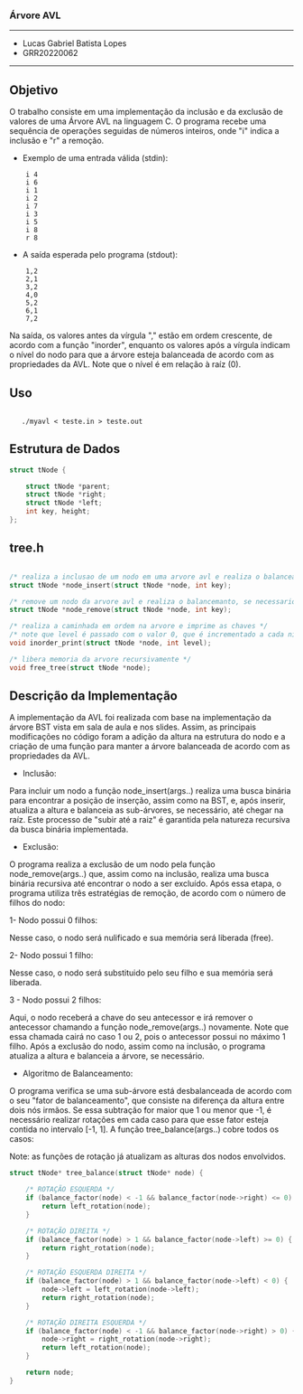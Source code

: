 ### Árvore AVL

---

- Lucas Gabriel Batista Lopes 
- GRR20220062

---

## Objetivo 

O trabalho consiste em uma implementação da inclusão e da exclusão de valores de uma Árvore AVL na linguagem C. O programa recebe uma sequência de operações seguidas de números inteiros, onde "i" indica a inclusão e "r" a remoção.

- Exemplo de uma entrada válida (stdin):

```
    i 4
    i 6
    i 1
    i 2
    i 7
    i 3
    i 5
    i 8
    r 8
```

- A saída esperada pelo programa (stdout):  

```
    1,2
    2,1
    3,2
    4,0
    5,2
    6,1
    7,2
```

Na saída, os valores antes da vírgula "," estão em ordem crescente, de acordo com a função "inorder", enquanto os valores após a vírgula indicam o nível do nodo para que a árvore esteja balanceada de acordo com as propriedades da AVL. Note que o nível é em relação à raíz (0).

## Uso

```

   ./myavl < teste.in > teste.out

```

## Estrutura de Dados
```c
struct tNode {

    struct tNode *parent;
    struct tNode *right;
    struct tNode *left;
    int key, height;
};
```

## tree.h
```c

/* realiza a inclusao de um nodo em uma arvore avl e realiza o balanceamento, se necessario */
struct tNode *node_insert(struct tNode *node, int key);

/* remove um nodo da arvore avl e realiza o balancemanto, se necessario */
struct tNode *node_remove(struct tNode *node, int key); 

/* realiza a caminhada em ordem na arvore e imprime as chaves */
/* note que level é passado com o valor 0, que é incrementado a cada nível abaixo da raíz */
void inorder_print(struct tNode *node, int level);

/* libera memoria da arvore recursivamente */
void free_tree(struct tNode *node);
```

## Descrição da Implementação

A implementação da AVL foi realizada com base na implementação da árvore BST vista em sala de aula e nos slides. Assim, as principais modificações no código foram a adição da altura na estrutura do nodo e a criação de uma função para manter a árvore balanceada de acordo com as propriedades da AVL.

- Inclusão: 

Para incluir um nodo a função node_insert(args..) realiza uma busca binária para encontrar a posição de inserção, assim como na BST, e, após inserir, atualiza a altura e balanceia as sub-árvores, se necessário, até chegar na raíz. Este processo de "subir até a raiz" é garantida pela natureza recursiva da busca binária implementada. 

- Exclusão: 

O programa realiza a exclusão de um nodo pela função node_remove(args..) que, assim como na inclusão, realiza uma busca binária recursiva até encontrar o nodo a ser excluído. Após essa etapa, o programa utiliza três estratégias de remoção, de acordo com o número de filhos do nodo:

1- Nodo possui 0 filhos:
    
Nesse caso, o nodo será nulificado e sua memória será liberada (free).

2- Nodo possui 1 filho:

Nesse caso, o nodo será substituido pelo seu filho e sua memória será liberada.

3 - Nodo possui 2 filhos:

Aqui, o nodo receberá a chave do seu antecessor e irá remover o antecessor chamando a função node_remove(args..) novamente. Note que essa chamada cairá no caso 1 ou 2, pois o antecessor possui no máximo 1 filho.
Após a exclusão do nodo, assim como na inclusão, o programa atualiza a altura e balanceia a árvore, se necessário.

- Algoritmo de Balanceamento:

O programa verifica se uma sub-árvore está desbalanceada de acordo com o seu "fator de balanceamento", que consiste na diferença da altura entre dois nós irmãos. Se essa subtração for maior que 1 ou menor que -1, é necessário realizar rotações em cada caso para que esse fator esteja contida no intervalo [-1, 1]. A função tree_balance(args..) cobre todos os casos:

Note: as funções de rotação já atualizam as alturas dos nodos envolvidos.

```c
struct tNode* tree_balance(struct tNode* node) {

    /* ROTAÇÃO ESQUERDA */
    if (balance_factor(node) < -1 && balance_factor(node->right) <= 0) { 
        return left_rotation(node);
    }

    /* ROTAÇÃO DIREITA */
    if (balance_factor(node) > 1 && balance_factor(node->left) >= 0) { 
        return right_rotation(node);
    }

    /* ROTAÇÃO ESQUERDA DIREITA */
    if (balance_factor(node) > 1 && balance_factor(node->left) < 0) { 
        node->left = left_rotation(node->left);
        return right_rotation(node);
    }

    /* ROTAÇÃO DIREITA ESQUERDA */
    if (balance_factor(node) < -1 && balance_factor(node->right) > 0) { 
        node->right = right_rotation(node->right);
        return left_rotation(node);
    }

    return node;
}
```



